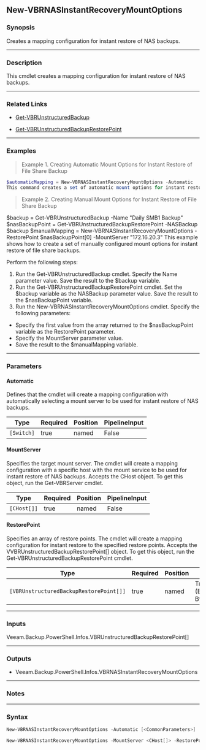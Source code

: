 New-VBRNASInstantRecoveryMountOptions
-------------------------------------

### Synopsis
Creates a mapping configuration for instant restore of NAS backups.

---

### Description

This cmdlet creates a mapping configuration for instant restore of NAS backups.

---

### Related Links
* [Get-VBRUnstructuredBackup](Get-VBRUnstructuredBackup)

* [Get-VBRUnstructuredBackupRestorePoint](Get-VBRUnstructuredBackupRestorePoint)

---

### Examples
> Example 1. Creating Automatic Mount Options for Instant Restore of File Share Backup

```PowerShell
$automaticMapping = New-VBRNASInstantRecoveryMountOptions -Automatic
This command creates a set of automatic mount options for instant restore of file share backups.
```
> Example 2. Creating Manual Mount Options for Instant Restore of File Share Backup

$backup = Get-VBRUnstructuredBackup -Name "Daily SMB1 Backup"
$nasBackupPoint = Get-VBRUnstructuredBackupRestorePoint -NASBackup $backup
$manualMapping = New-VBRNASInstantRecoveryMountOptions -RestorePoint $nasBackupPoint[0] -MountServer "172.16.20.3"
This example shows how to create a set of manually configured mount options for instant restore of file share backups.

Perform the following steps:
1. Run the Get-VBRUnstructuredBackup cmdlet. Specify the Name parameter value. Save the result to the $backup variable.
2. Run the Get-VBRUnstructuredBackupRestorePoint cmdlet. Set the $backup variable as the NASBackup parameter value. Save the result to the $nasBackupPoint variable.
3. Run the New-VBRNASInstantRecoveryMountOptions cmdlet. Specify the following parameters:
- Specify the first value from the array returned to the $nasBackupPoint variable as the RestorePoint parameter.
- Specify the MountServer parameter value.
- Save the result to the $manualMapping variable.

---

### Parameters
#### **Automatic**
Defines that the cmdlet will create a mapping configuration with automatically selecting a mount server to be used for instant restore of NAS backups.

|Type      |Required|Position|PipelineInput|
|----------|--------|--------|-------------|
|`[Switch]`|true    |named   |False        |

#### **MountServer**
Specifies the target mount server. The cmdlet will create a mapping configuration with a specific host with the mount service to be used for instant restore of NAS backups. Accepts the CHost object.  To get this object, run the Get-VBRServer cmdlet.

|Type       |Required|Position|PipelineInput|
|-----------|--------|--------|-------------|
|`[CHost[]]`|true    |named   |False        |

#### **RestorePoint**
Specifies an array of restore points. The cmdlet will create a mapping configuration for instant restore to the specified restore points. Accepts the VVBRUnstructuredBackupRestorePoint[] object.  To get this object, run the Get-VBRUnstructuredBackupRestorePoint cmdlet.

|Type                                   |Required|Position|PipelineInput                 |
|---------------------------------------|--------|--------|------------------------------|
|`[VBRUnstructuredBackupRestorePoint[]]`|true    |named   |True (ByPropertyName, ByValue)|

---

### Inputs
Veeam.Backup.PowerShell.Infos.VBRUnstructuredBackupRestorePoint[]

---

### Outputs
* Veeam.Backup.PowerShell.Infos.VBRNASInstantRecoveryMountOptions

---

### Notes

---

### Syntax
```PowerShell
New-VBRNASInstantRecoveryMountOptions -Automatic [<CommonParameters>]
```
```PowerShell
New-VBRNASInstantRecoveryMountOptions -MountServer <CHost[]> -RestorePoint <VBRUnstructuredBackupRestorePoint[]> [<CommonParameters>]
```
